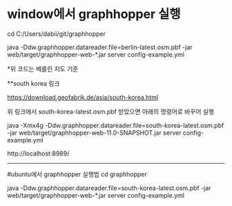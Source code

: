 # window에서 graphhopper 실행

cd C:/Users/dabii/git/graphhopper

java -Ddw.graphhopper.datareader.file=berlin-latest.osm.pbf -jar web/target/graphhopper-web-*.jar server config-example.yml

*위 코드는 베를린 지도 기준

**south korea 링크

https://download.geofabrik.de/asia/south-korea.html

위 링크에서 south-korea-latest.osm.pbf 받았으면 아래의 명령어로 바꾸어 실행

java -Xmx4g -Ddw.graphhopper.datareader.file=south-korea-latest.osm.pbf -jar web/target/graphhopper-web-11.0-SNAPSHOT.jar server config-example.yml


 http://localhost:8989/


------------------------------------

#ubuntu에서 graphhopper 실행법
cd graphhopper

java -Ddw.graphhopper.datareader.file=south-korea-latest.osm.pbf -jar web/target/graphhopper-web-*.jar server config-example.yml



